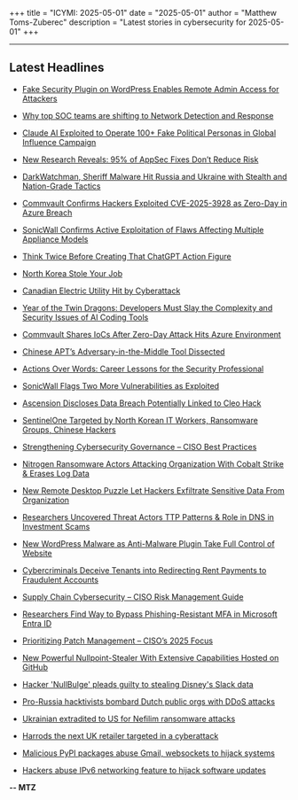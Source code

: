 +++
title = "ICYMI: 2025-05-01"
date = "2025-05-01"
author = "Matthew Toms-Zuberec"
description = "Latest stories in cybersecurity for 2025-05-01"
+++

---------------------------------------------------------------------------
## Latest Headlines
- [Fake Security Plugin on WordPress Enables Remote Admin Access for Attackers](https://thehackernews.com/2025/05/fake-security-plugin-on-wordpress.html)

- [Why top SOC teams are shifting to Network Detection and Response](https://thehackernews.com/2025/05/why-top-soc-teams-are-shifting-to.html)

- [Claude AI Exploited to Operate 100+ Fake Political Personas in Global Influence Campaign](https://thehackernews.com/2025/05/claude-ai-exploited-to-operate-100-fake.html)

- [New Research Reveals: 95% of AppSec Fixes Don’t Reduce Risk](https://thehackernews.com/2025/05/new-research-reveals-95-of-appsec-fixes.html)

- [DarkWatchman, Sheriff Malware Hit Russia and Ukraine with Stealth and Nation-Grade Tactics](https://thehackernews.com/2025/05/darkwatchman-sheriff-malware-hit-russia.html)

- [Commvault Confirms Hackers Exploited CVE-2025-3928 as Zero-Day in Azure Breach](https://thehackernews.com/2025/05/commvault-confirms-hackers-exploited.html)

- [SonicWall Confirms Active Exploitation of Flaws Affecting Multiple Appliance Models](https://thehackernews.com/2025/05/sonicwall-confirms-active-exploitation.html)

- [Think Twice Before Creating That ChatGPT Action Figure](https://www.wired.com/story/chatgpt-image-generator-action-figure-privacy/)

- [North Korea Stole Your Job](https://www.wired.com/story/north-korea-stole-your-tech-job-ai-interviews/)

- [Canadian Electric Utility Hit by Cyberattack](https://www.securityweek.com/canadian-electric-utility-hit-by-cyberattack/)

- [Year of the Twin Dragons: Developers Must Slay the Complexity and Security Issues of AI Coding Tools](https://www.securityweek.com/year-of-the-twin-dragons-developers-must-slay-the-complexity-and-security-issues-of-ai-coding-tools/)

- [Commvault Shares IoCs After Zero-Day Attack Hits Azure Environment](https://www.securityweek.com/more-details-come-to-light-on-commvault-vulnerability-exploitation/)

- [Chinese APT’s Adversary-in-the-Middle Tool Dissected](https://www.securityweek.com/chinese-apts-adversary-in-the-middle-tool-dissected/)

- [Actions Over Words: Career Lessons for the Security Professional](https://www.securityweek.com/actions-over-words-career-lessons-for-the-security-professional/)

- [SonicWall Flags Two More Vulnerabilities as Exploited](https://www.securityweek.com/sonicwall-flags-two-vulnerabilities-as-exploited/)

- [Ascension Discloses Data Breach Potentially Linked to Cleo Hack](https://www.securityweek.com/ascension-discloses-data-breach-potentially-linked-to-cleo-hack/)

- [SentinelOne Targeted by North Korean IT Workers, Ransomware Groups, Chinese Hackers](https://www.securityweek.com/sentinelone-targeted-by-north-korean-it-workers-ransomware-groups-chinese-hackers/)

- [Strengthening Cybersecurity Governance – CISO Best Practices](https://cybersecuritynews.com/strengthening-cybersecurity-governance/)

- [Nitrogen Ransomware Actors Attacking Organization With Cobalt Strike & Erases Log Data](https://cybersecuritynews.com/nitrogen-ransomware-actors-attacking-organization/)

- [New Remote Desktop Puzzle Let Hackers Exfiltrate Sensitive Data From Organization](https://cybersecuritynews.com/remote-desktop-puzzle/)

- [Researchers Uncovered Threat Actors TTP Patterns & Role in DNS in Investment Scams](https://cybersecuritynews.com/researchers-uncovered-threat-actors-ttp-patterns-role-in-dns/)

- [New WordPress Malware as Anti-Malware Plugin Take Full Control of Website](https://cybersecuritynews.com/new-wordpress-malware-as-anti-malware-plugin/)

- [Cybercriminals Deceive Tenants into Redirecting Rent Payments to Fraudulent Accounts](https://cybersecuritynews.com/cybercriminals-deceive-tenants-into-redirecting-rent-payments/)

- [Supply Chain Cybersecurity – CISO Risk Management Guide](https://cybersecuritynews.com/supply-chain-cybersecurity/)

- [Researchers Find Way to Bypass Phishing-Resistant MFA in Microsoft Entra ID](https://cybersecuritynews.com/bypass-phishing-resistant-mfa/)

- [Prioritizing Patch Management – CISO’s 2025 Focus](https://cybersecuritynews.com/patch-management/)

- [New Powerful Nullpoint-Stealer With Extensive Capabilities Hosted on GitHub](https://cybersecuritynews.com/powerful-nullpoint-stealer/)

- [Hacker 'NullBulge' pleads guilty to stealing Disney's Slack data](https://www.bleepingcomputer.com/news/security/hacker-nullbulge-pleads-guilty-to-stealing-disneys-slack-data/)

- [Pro-Russia hacktivists bombard Dutch public orgs with DDoS attacks](https://www.bleepingcomputer.com/news/security/pro-russia-hacktivists-bombard-dutch-public-orgs-with-ddos-attacks/)

- [Ukrainian extradited to US for Nefilim ransomware attacks](https://www.bleepingcomputer.com/news/security/ukrainian-extradited-to-us-for-nefilim-ransomware-attacks/)

- [Harrods the next UK retailer targeted in a cyberattack](https://www.bleepingcomputer.com/news/security/harrods-the-next-uk-retailer-targeted-in-a-cyberattack/)

- [Malicious PyPI packages abuse Gmail, websockets to hijack systems](https://www.bleepingcomputer.com/news/security/malicious-pypi-packages-abuse-gmail-websockets-to-hijack-systems/)

- [Hackers abuse IPv6 networking feature to hijack software updates](https://www.bleepingcomputer.com/news/security/hackers-abuse-ipv6-networking-feature-to-hijack-software-updates/)

**-- MTZ**